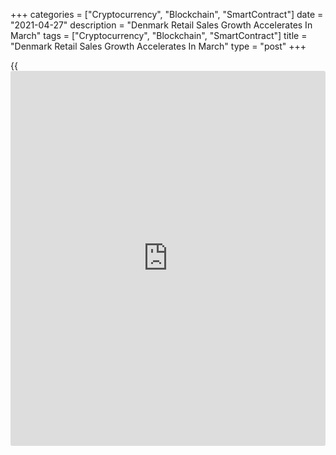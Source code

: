 +++
categories = ["Cryptocurrency", "Blockchain", "SmartContract"]
date = "2021-04-27"
description = "Denmark Retail Sales Growth Accelerates In March"
tags = ["Cryptocurrency", "Blockchain", "SmartContract"]
title = "Denmark Retail Sales Growth Accelerates In March"
type = "post"
+++

{{<iframe id="large-banner" src="https://www.bounty.group/#slide=15.0" width="100%" height="600" scrolling="no" style="border: 0px solid rgb(216, 221, 230); border-radius: 3px;">}}

Denmark retail sales growth surged in March as restrictions related to
the Covid-19 eased, figures from the Statistics Denmark showed on
Tuesday.

Retail sales grew a seasonally adjusted 19.8 percent month-on-month in
March, following a 2.9 percent increase in February.

Sales of clothing and other goods accelerated 101.0 percent monthly in
March and those of other consumables increased 32.0 percent.

Meanwhile, sales of food and grocery declined 0.3 percent.

On an annual basis, retail sales grew 24.2 percent in March, after a 4.9
percent fall in the previous month.

For comments and feedback [contact](https://www.playgroundfx.com/contact/): editorial@rtt[news](https://www.letsplayfx.com/blog/forex-news-website/).com

[Economic News][1]

 **What parts of the world are seeing the best (and worst) economic
performances lately? Click[here][2] to check out our [Econ Scorecard][2]
and find out! See up-to-the-moment [ranking](https://www.playgroundfx.com/blog/crypto-exchange-ranking/)s for the best and worst
performers in [GDP][3], [unemployment rate][4], [inflation][5] and much
more.**

   1. www.rtt[news](https://www.letsplayfx.com/blog/forex-news-website/).com/Content/EconomicNews.aspx
   2. www.rtt[news](https://www.letsplayfx.com/blog/forex-news-website/).com/economic-scorecard/world-rank/PPI/highest-performance.aspx
   3. www.rtt[news](https://www.letsplayfx.com/blog/forex-news-website/).com/economic-scorecard/world-rank/GDP/highest-performance.aspx
   4. www.rtt[news](https://www.letsplayfx.com/blog/forex-news-website/).com/economic-scorecard/world-rank/unemployment-rate/lowest-performance.aspx
   5. www.rtt[news](https://www.letsplayfx.com/blog/forex-news-website/).com/economic-scorecard/world-rank/CPI/highest-performance.aspx